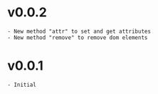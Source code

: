 # v0.0.2
	- New method "attr" to set and get attributes
	- New method "remove" to remove dom elements

# v0.0.1
	- Initial